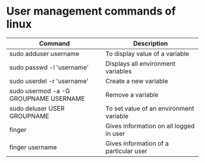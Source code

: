 # User management commands of linux

<table class="table1 table-striped">

<thead>

<tr>

<th width="50%">Command</th>

<th>Description</th>

</tr>

</thead>

<tbody>

<tr>

<td>sudo adduser username</td>

<td>To display value of a variable</td>

</tr>

<tr>

<td>sudo passwd -l 'username'</td>

<td>Displays all environment variables</td>

</tr>

<tr>

<td>sudo userdel -r 'username'</td>

<td>Create a new variable</td>

</tr>

<tr>

<td>sudo usermod -a -G GROUPNAME USERNAME</td>

<td>Remove a variable</td>

</tr>

<tr>

<td>sudo deluser USER GROUPNAME</td>

<td>To set value of an environment variable</td>

</tr>

<tr>

<td>finger</td>

<td>Gives information on all logged in user</td>

</tr>

<tr>

<td>finger username</td>

<td>Gives information of a particular user</td>

</tr>

</tbody>

</table>
